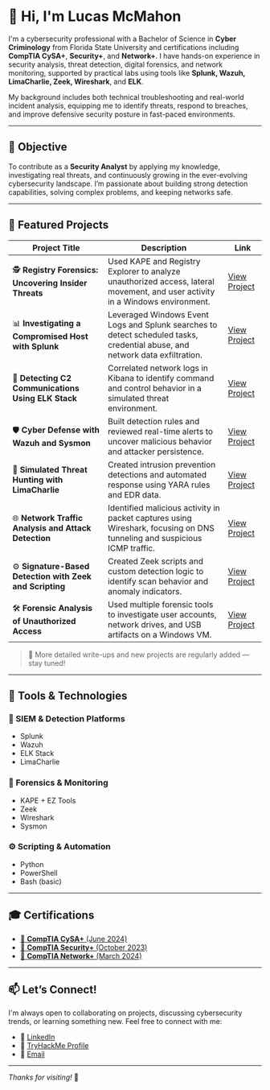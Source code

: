 # 👋 Hi, I'm Lucas McMahon

I'm a cybersecurity professional with a Bachelor of Science in **Cyber Criminology** from Florida State University and certifications including **CompTIA CySA+**, **Security+**, and **Network+**. I have hands-on experience in security analysis, threat detection, digital forensics, and network monitoring, supported by practical labs using tools like **Splunk, Wazuh, LimaCharlie, Zeek, Wireshark**, and **ELK**.

My background includes both technical troubleshooting and real-world incident analysis, equipping me to identify threats, respond to breaches, and improve defensive security posture in fast-paced environments.

---

## 🎯 Objective

To contribute as a **Security Analyst** by applying my knowledge, investigating real threats, and continuously growing in the ever-evolving cybersecurity landscape. I’m passionate about building strong detection capabilities, solving complex problems, and keeping networks safe.

---

## 🧪 Featured Projects

| Project Title | Description | Link |
|--------------|-------------|------|
| 🕵️ **Registry Forensics: Uncovering Insider Threats** | Used KAPE and Registry Explorer to analyze unauthorized access, lateral movement, and user activity in a Windows environment. | [View Project](https://github.com/LucasCodes8/Registry-Forensics-Uncovering-Insider-Threats-in-the-Secret-Recipe-Case) |
| 📊 **Investigating a Compromised Host with Splunk** | Leveraged Windows Event Logs and Splunk searches to detect scheduled tasks, credential abuse, and network data exfiltration. | [View Project](https://github.com/LucasCodes8/Investigating-a-Compromised-Host-Analyzing-Process-Execution-and-Payload-Delivery-Using-Splunk) |
| 🧠 **Detecting C2 Communications Using ELK Stack** | Correlated network logs in Kibana to identify command and control behavior in a simulated threat environment. | [View Project](https://github.com/LucasCodes8/Investigating-Command-and-Control-C2-Communication-Using-the-ELK-Stack-A-Network-Log-Analysis-Lab) |
| 🛡 **Cyber Defense with Wazuh and Sysmon** | Built detection rules and reviewed real-time alerts to uncover malicious behavior and attacker persistence. | [View Project](https://github.com/LucasCodes8/Using-Wazuh-and-Sysmon-for-Cyber-Defense) |
| 🧪 **Simulated Threat Hunting with LimaCharlie** | Created intrusion prevention detections and automated response using YARA rules and EDR data. | [View Project](https://github.com/LucasCodes8/Building-a-Robust-Cyber-Defense-Simulating-Threats-with-LimaCharlie) |
| 🌐 **Network Traffic Analysis and Attack Detection** | Identified malicious activity in packet captures using Wireshark, focusing on DNS tunneling and suspicious ICMP traffic. | [View Project](https://github.com/LucasCodes8/MyWork/blob/main/DetectingMITM.pdf) |
| ⚙️ **Signature-Based Detection with Zeek and Scripting** | Created Zeek scripts and custom detection logic to identify scan behavior and anomaly indicators. | [View Project](https://github.com/LucasCodes8/MyWork/blob/main/ZeekWriteup.pdf) |
| 🛠 **Forensic Analysis of Unauthorized Access** | Used multiple forensic tools to investigate user accounts, network drives, and USB artifacts on a Windows VM. | [View Project](https://github.com/LucasCodes8/Forensic-Analysis-of-Unauthorized-Access-on-Windows-VM/tree/main) |

> 📌 More detailed write-ups and new projects are regularly added — stay tuned!

---

## 🧰 Tools & Technologies

### 🔎 SIEM & Detection Platforms
- Splunk
- Wazuh
- ELK Stack
- LimaCharlie

### 🧠 Forensics & Monitoring
- KAPE + EZ Tools
- Zeek
- Wireshark
- Sysmon

### ⚙️ Scripting & Automation
- Python
- PowerShell
- Bash (basic)

---

## 🎓 Certifications

- [📜 **CompTIA CySA+** (June 2024)](https://www.credly.com/badges/52098228-2daa-448d-bfaf-a4746c6f15b6)
- [📜 **CompTIA Security+** (October 2023)](https://www.credly.com/badges/f1a4a071-7e7b-4d66-ad9f-64838df394a4/public_url)
- [📜 **CompTIA Network+** (March 2024)](https://www.credly.com/badges/ed2d25a0-145f-47ca-a69f-b7a503294494)

<!-- Optional: Add badge images for certs here -->

---

## 📫 Let’s Connect!

I'm always open to collaborating on projects, discussing cybersecurity trends, or learning something new. Feel free to connect with me:

- 🔗 [LinkedIn](https://www.linkedin.com/in/lucas-mcmahon-cybersec/)
- 📁 [TryHackMe Profile](https://tryhackme.com/p/Lucas88)
- 📨 [Email](mailto:lucasmcmahon040@gmail.com)

---

_Thanks for visiting!_ 🚀
